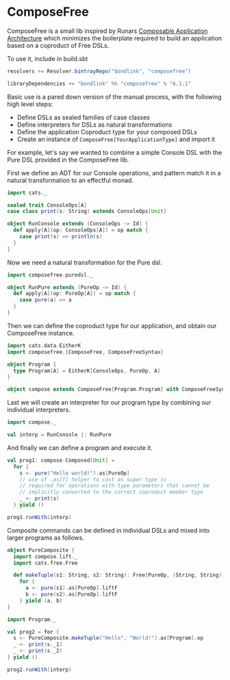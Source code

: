# ComposeFree

ComposeFree is a small lib inspired by Runars
[Composable Application Architecture](https://youtu.be/M258zVn4m2M?si=NHCIN8RM2roOJAjv)
which minimizes the boilerplate required to build an application based on a coproduct of
Free DSLs.

To use it, include in build.sbt

```scala
resolvers += Resolver.bintrayRepo("bondlink", "composefree")

libraryDependencies += "bondlink" %% "composefree" % "6.1.1"
```

Basic use is a pared down version of the manual process, with the following high level steps:

* Define DSLs as sealed families of case classes
* Define interpreters for DSLs as natural transformations
* Define the application Coproduct type for your composed DSLs
* Create an instance of `ComposeFree[YourApplicationType]` and import it

For example, let's say we wanted to combine a simple Console DSL with the Pure DSL
provided in the ComposeFree lib.

First we define an ADT for our Console operations, and pattern match it
in a natural transformation to an effectful monad.

```scala mdoc:silent
import cats._

sealed trait ConsoleOps[A]
case class print(s: String) extends ConsoleOps[Unit]

object RunConsole extends (ConsoleOps ~> Id) {
  def apply[A](op: ConsoleOps[A]) = op match {
    case print(s) => println(s)
  }
}
```

Now we need a natural transformation for the Pure dsl.

```scala mdoc:silent
import composefree.puredsl._

object RunPure extends (PureOp ~> Id) {
  def apply[A](op: PureOp[A]) = op match {
    case pure(a) => a
  }
}
```

Then we can define the coproduct type for our application, and obtain our ComposeFree
instance.

```scala mdoc:silent
import cats.data.EitherK
import composefree.{ComposeFree, ComposeFreeSyntax}

object Program {
  type Program[A] = EitherK[ConsoleOps, PureOp, A]
}

object compose extends ComposeFree[Program.Program] with ComposeFreeSyntax[Program.Program]
```

Last we will create an interpreter for our program type by combining our individual
interpreters.

```scala mdoc:silent
import compose._

val interp = RunConsole |: RunPure
```

And finally we can define a program and execute it.

```scala mdoc
val prog1: compose.Composed[Unit] =
  for {
    s <- pure("Hello world!").as[PureOp]
    // use of .as[T] helper to cast as super type is
    // required for operations with type parameters that cannot be
    // implicitly converted to the correct coproduct member type
    _ <- print(s)
  } yield ()

prog1.runWith(interp)
```

Composite commands can be defined in individual DSLs and mixed into
larger programs as follows.

```scala mdoc
object PureComposite {
  import compose.lift._
  import cats.free.Free

  def makeTuple(s1: String, s2: String): Free[PureOp, (String, String)] =
    for {
      a <- pure(s1).as[PureOp].liftF
      b <- pure(s2).as[PureOp].liftF
    } yield (a, b)
}

import Program._

val prog2 = for {
  s <- PureComposite.makeTuple("Hello", "World!").as[Program].op
  _ <- print(s._1)
  _ <- print(s._2)
} yield ()

prog2.runWith(interp)
```
